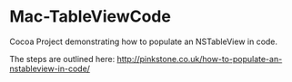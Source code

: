 Mac-TableViewCode
=================

Cocoa Project demonstrating how to populate an NSTableView in code.

The steps are outlined here:
http://pinkstone.co.uk/how-to-populate-an-nstableview-in-code/

